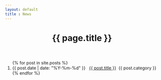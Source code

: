 ```yaml
---
layout: default
title : News
---
```

<div>
  <header>
    <div>
      <center><h1>{{ page.title }}</h1></center>
    </div>
  </header>

  <div class="post-list">
    <ol>
      {% for post in site.posts %}
      <li>
        <span>{{ post.date | date: "%Y-%m-%d" }}</span>&nbsp;&nbsp;
        <a class="post-index-title" href="{{ post.url }}">{{ post.title }}</a>
        <span class="post-category post-category-{{post.category}}">&nbsp;{{ post.category }}</span>
      </li>
      {% endfor %}
    </ol>
  </div>
</div>